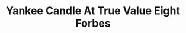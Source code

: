 ---
title: "Yankee Candle At True Value Eight Forbes"
url: /taguig/yankee-candle-at-true-value-eight-forbes/
shop: Warenhaus
---